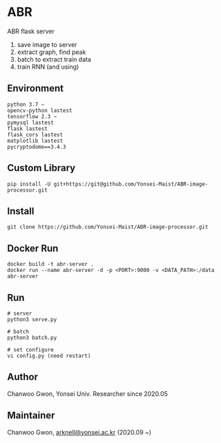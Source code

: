 # ABR

ABR flask server
1. save image to server
2. extract graph, find peak
3. batch to extract train data
4. train RNN (and using)


## Environment
```
python 3.7 ~
opencv-python lastest
tensorflow 2.3 ~
pymysql lastest
flask lastest
flask_cors lastest
matplotlib lastest
pycryptodome==3.4.3
```

## Custom Library
```
pip install -U git+https://git@github.com/Yonsei-Maist/ABR-image-processor.git
```

## Install
```
git clone https://github.com/Yonsei-Maist/ABR-image-processor.git
```

## Docker Run
```
docker build -t abr-server .
docker run --name abr-server -d -p <PORT>:9000 -v <DATA_PATH>:/data abr-server
```

## Run
```
# server
python3 serve.py

# batch
python3 batch.py

# set configure
vi config.py (need restart)
```

## Author
Chanwoo Gwon, Yonsei Univ. Researcher since 2020.05

## Maintainer
Chanwoo Gwon, arknell@yonsei.ac.kr (2020.09 ~)
